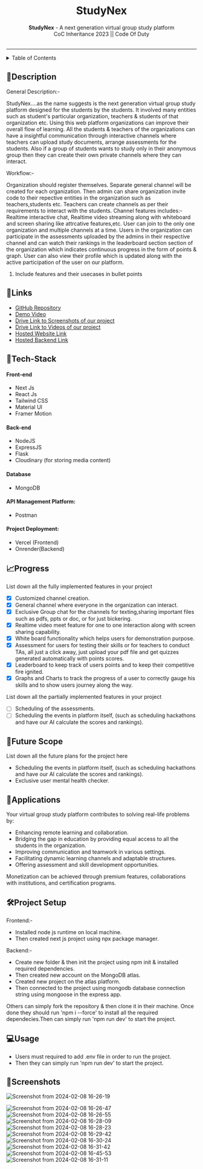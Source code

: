 <h1 align="center">
  
  <br>
  StudyNex
</h1>

<div align="center">
   <strong>StudyNex</strong> - A next generation virtual group study platform<br>
  CoC Inheritance 2023 || Code Of Duty <br> <br>
</div>
<hr>

<details>
<summary>Table of Contents</summary>

- [Description](#description)
- [Links](#links)
- [Tech Stack](#tech-stack)
- [Progress](#progress)
- [Future Scope](#future-scope)
- [Applications](#applications)
- [Project Setup](#project-setup)
- [Usage](#usage)


</details>

## 📝Description

General Description:- 

StudyNex....as the name suggests is the next generation virtual group study platform designed for the students by the students. It involved many entities such as student's particular organization, teachers & students of that organization etc. Using this web platform organizations can improve their overall flow of learning.
All the students & teachers of the organizations can have a insightful communication through interactive channels where teachers can upload study documents, arrange assessments for the students. Also if a group of students wants to study only in their anonymous group then they can create their own private channels where they can interact.

Workflow:-

Organization should register themselves.
Separate general channel will be created for each organization.
Then admin can share organization invite code to their repective entities in the organization such as teachers,students etc.
Teachers can create channels as per their requirements to interact with the students.
Channel features includes:- Realtime interactive chat, Realtime video streaming along with whiteboard and screen sharing like attrcative features,etc.
User can join to the only one organization and multiple channels at a time.
Users in the organization can participate in the assessments uploaded by the admins in their respective channel and can watch their rankings in the leaderboard section section of the organization which indicates continuous progress in the form of points & graph.
User can also view their profile which is updated along with the active participation of the user on our platform.

1. Include features and their usecases in bullet points
   

## 🔗Links

- [GitHub Repository](https://github.com/COD-23/StudyNex---Frontend)
- [Demo Video](https://drive.google.com/file/d/124V86987H4GDjUDFO19R47xkGZFwROIy/view?usp=sharing)
- [Drive Link to Screenshots of our project](https://drive.google.com/drive/u/0/folders/1SO5D0wcPvpkKoNYzMFf_jomTEUIrriit)
- [Drive Link to Videos of our project](https://drive.google.com/drive/u/0/folders/19i1YtuBz9lga8as0H9QUNCLvsRvEXIkm)
- [Hosted Website Link](https://study-nex-frontend.vercel.app/)
- [Hosted Backend Link](https://studynex-backend.onrender.com)


## 🤖Tech-Stack

#### Front-end
- Next Js
- React Js
- Tailwind CSS
- Material UI
- Framer Motion

#### Back-end
- NodeJS
- ExpressJS
- Flask
- Cloudinary (for storing media content)

#### Database
- MongoDB

#### API Management Platform: 
- Postman

#### Project Deployment: 
- Vercel (Frontend)
- Onrender(Backend)


## 📈Progress

List down all the fully implemented features in your project

- [x] Customized channel creation. 
- [x] General channel where everyone in the organization can interact.
- [x] Exclusive Group chat for the channels for texting,sharing important files such as pdfs, ppts or doc, or for just bickering.
- [x] Realtime video meet feature for one to one interaction along with screen sharing capability.
- [x] White board functionality which helps users for demonstration purpose.
- [x] Assessment for users for testing their skills or for teachers to conduct TAs, all just a click away, just upload your pdf file and get quizzes generated automatically with points scores.
- [x] Leaderboard to keep track of users points and to keep their competitive fire ignited.
- [x] Graphs and Charts to track the progress of a user to correctly gauge his skills and to show users journey along the way.

List down all the partially implemented features in your project

- [ ] Scheduling of the assessments. 
- [ ] Scheduling the events in platform itself, (such as scheduling hackathons and have our AI calculate the scores and rankings).

## 🔮Future Scope

List down all the future plans for the project here

- Scheduling the events in platform itself, (such as scheduling hackathons and have our AI calculate the scores and rankings).
- Exclusive user mental health checker.

## 💸Applications

Your virtual group study platform contributes to solving real-life problems by:

- Enhancing remote learning and collaboration.
- Bridging the gap in education by providing equal access to all the students in the organization.
- Improving communication and teamwork in various settings.
- Facilitating dynamic learning channels and adaptable structures.
- Offering assessment and skill development opportunities.

Monetization can be achieved through premium features, collaborations with institutions, and certification programs.

## 🛠Project Setup

Frontend:-

- Installed node js runtime on local machine.
- Then created next js project using npx package manager.

Backend:-

- Create new folder & then init the project using npm init & installed required dependencies.
- Then created new account on the MongoDB atlas.
- Created new project on the atlas platform.
- Then connected to the project using mongodb database connection string using mongoose in the express app.

Others can simply fork the repository & then clone it in their machine. Once done they should run 'npm i --force'
to install all the required dependecies.Then can simply run 'npm run dev' to start the project.


## 💻Usage

- Users must required to add .env file in order to run the project. 
- Then they can simply run 'npm run dev' to start the project.



## 📱Screenshots

![Screenshot from 2024-02-08 16-26-19](https://github.com/COD-23/StudyNex---Frontend/assets/148361286/b2a59a9f-00c8-4c45-8e03-a7fa9d6697ff)

![Screenshot from 2024-02-08 16-26-47](https://github.com/COD-23/StudyNex---Frontend/assets/148361286/40e7b262-b962-48e1-8f34-23c97c10a3fd)
![Screenshot from 2024-02-08 16-26-55](https://github.com/COD-23/StudyNex---Frontend/assets/148361286/102eb068-246b-4264-9705-cb0c7c31bdda)
![Screenshot from 2024-02-08 16-28-09](https://github.com/COD-23/StudyNex---Frontend/assets/148361286/af85d18b-d036-40f7-acc6-1f8a8009ad0b)
![Screenshot from 2024-02-08 16-28-23](https://github.com/COD-23/StudyNex---Frontend/assets/148361286/7978c955-8d9f-4a6a-955f-da5b72ec09ff)
![Screenshot from 2024-02-08 16-29-42](https://github.com/COD-23/StudyNex---Frontend/assets/148361286/290710ae-dabb-4988-be35-69d8c3a69823)
![Screenshot from 2024-02-08 16-30-24](https://github.com/COD-23/StudyNex---Frontend/assets/148361286/fe39932b-028f-448f-9e2c-a97bb96c58c3)
![Screenshot from 2024-02-08 16-31-42](https://github.com/COD-23/StudyNex---Frontend/assets/148361286/b1a8612b-c871-4b55-8320-45e6543ef316)
![Screenshot from 2024-02-08 16-45-53](https://github.com/COD-23/StudyNex---Frontend/assets/148361286/a88ed121-1f75-4a9d-b885-6be3753c8d54)
![Screenshot from 2024-02-08 16-31-11](https://github.com/COD-23/StudyNex---Frontend/assets/148361286/82e3192e-0eeb-4a45-ae8c-8730581d5921)








